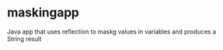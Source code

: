 # maskingapp
Java app that uses reflection to maskg values in variables and produces a String result


